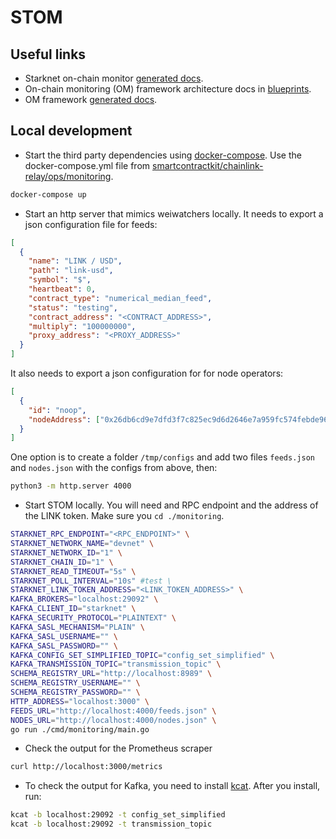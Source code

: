 # STOM

## Useful links

- Starknet on-chain monitor [generated docs](https://pkg.go.dev/github.com/smartcontractkit/chainlink-starknet/monitoring/pkg/monitoring).
- On-chain monitoring (OM) framework architecture docs in [blueprints](https://github.com/smartcontractkit/chainlink-blueprints/blob/master/monitoring/README.md).
- OM framework [generated docs](https://pkg.go.dev/github.com/smartcontractkit/chainlink-relay/pkg/monitoring).

## Local development

- Start the third party dependencies using [docker-compose](https://docs.docker.com/compose/).
  Use the docker-compose.yml file from [smartcontractkit/chainlink-relay/ops/monitoring](https://github.com/smartcontractkit/chainlink-relay/tree/main/ops/monitoring).

```sh
docker-compose up
```

- Start an http server that mimics weiwatchers locally. It needs to export a json configuration file for feeds:

```json
[
  {
    "name": "LINK / USD",
    "path": "link-usd",
    "symbol": "$",
    "heartbeat": 0,
    "contract_type": "numerical_median_feed",
    "status": "testing",
    "contract_address": "<CONTRACT_ADDRESS>",
    "multiply": "100000000",
    "proxy_address": "<PROXY_ADDRESS>"
  }
]
```

It also needs to export a json configuration for for node operators:

```json
[
  {
    "id": "noop",
    "nodeAddress": ["0x26db6cd9e7dfd3f7c825ec9d6d2646e7a959fc574febde9668337e4c55aaac"]
  }
]
```

One option is to create a folder `/tmp/configs` and add two files `feeds.json` and `nodes.json` with the configs from above, then:

```bash
python3 -m http.server 4000
```

- Start STOM locally. You will need and RPC endpoint and the address of the LINK token. Make sure you `cd ./monitoring`.

```bash
STARKNET_RPC_ENDPOINT="<RPC_ENDPOINT>" \
STARKNET_NETWORK_NAME="devnet" \
STARKNET_NETWORK_ID="1" \
STARKNET_CHAIN_ID="1" \
STARKNET_READ_TIMEOUT="5s" \
STARKNET_POLL_INTERVAL="10s" #test \
STARKNET_LINK_TOKEN_ADDRESS="<LINK_TOKEN_ADDRESS>" \
KAFKA_BROKERS="localhost:29092" \
KAFKA_CLIENT_ID="starknet" \
KAFKA_SECURITY_PROTOCOL="PLAINTEXT" \
KAFKA_SASL_MECHANISM="PLAIN" \
KAFKA_SASL_USERNAME="" \
KAFKA_SASL_PASSWORD="" \
KAFKA_CONFIG_SET_SIMPLIFIED_TOPIC="config_set_simplified" \
KAFKA_TRANSMISSION_TOPIC="transmission_topic" \
SCHEMA_REGISTRY_URL="http://localhost:8989" \
SCHEMA_REGISTRY_USERNAME="" \
SCHEMA_REGISTRY_PASSWORD="" \
HTTP_ADDRESS="localhost:3000" \
FEEDS_URL="http://localhost:4000/feeds.json" \
NODES_URL="http://localhost:4000/nodes.json" \
go run ./cmd/monitoring/main.go
```

- Check the output for the Prometheus scraper

```bash
curl http://localhost:3000/metrics
```

- To check the output for Kafka, you need to install [kcat](https://github.com/edenhill/kcat). After you install, run:

```bash
kcat -b localhost:29092 -t config_set_simplified
kcat -b localhost:29092 -t transmission_topic
```
